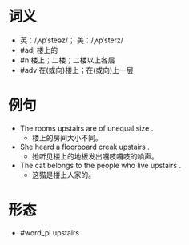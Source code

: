 # 词义
- 英：/ˌʌpˈsteəz/； 美：/ˌʌpˈsterz/
- #adj 楼上的
- #n 楼上；二楼；二楼以上各层
- #adv 在(或向)楼上；在(或向)上一层
# 例句
- The rooms upstairs are of unequal size .
	- 楼上的房间大小不同。
- She heard a floorboard creak upstairs .
	- 她听见楼上的地板发出嘎吱嘎吱的响声。
- The cat belongs to the people who live upstairs .
	- 这猫是楼上人家的。
# 形态
- #word_pl upstairs
